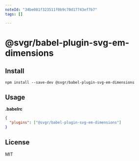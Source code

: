 ```yaml
---
noteId: "34be081f323511f0b9c70d17743ef7b7"
tags: []

---
```


# @svgr/babel-plugin-svg-em-dimensions

## Install

```
npm install --save-dev @svgr/babel-plugin-svg-em-dimensions
```

## Usage

**.babelrc**

```json
{
  "plugins": ["@svgr/babel-plugin-svg-em-dimensions"]
}
```

## License

MIT
